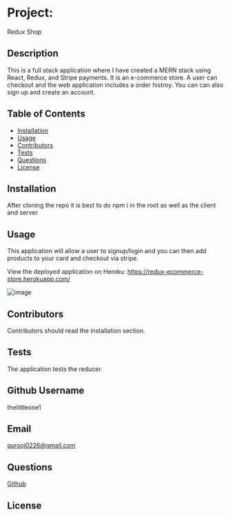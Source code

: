 
  
  # Project: 
  Redux Shop
  
  ## Description
  This is a full stack application where I have created a MERN stack using React, Redux, and Stripe payments. It is an e-commerce store. A user can checkout and the web application includes a order histroy. You can can also sign up and create an account. 

  ## Table of Contents
  - [Installation](#installation)
  - [Usage](#usage)
  - [Contributors](#contributors)
  - [Tests](#tests)
  - [Questions](#questions)
  - [License](#license)

  ## Installation
  After cloning the repo it is best to do npm i in the root as well as the client and server. 

  ## Usage
  This application will allow a user to signup/login and you can then add products to your card and checkout via stripe. 
  
  View the deployed application on Heroku: https://redux-ecommerce-store.herokuapp.com/
  
  ![image](https://user-images.githubusercontent.com/36391381/182071309-e7a9934e-99ed-4411-810d-b8989a506872.png)


  ## Contributors
  Contributors should read the installation section. 

  ## Tests
  The application tests the reducer. 

  ## Github Username
  thelittleone1

  ## Email
  qurooj0226@gmail.com

  ## Questions
  [Github](https://github.com/thelittleone1)
  
  ## License
